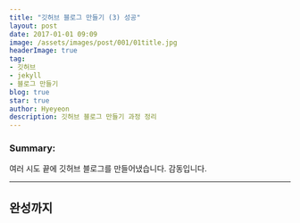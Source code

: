 ```yaml
---
title: "깃허브 블로그 만들기 (3) 성공"
layout: post
date: 2017-01-01 09:09
image: /assets/images/post/001/01title.jpg
headerImage: true
tag:
- 깃허브
- jekyll
- 블로그 만들기
blog: true
star: true
author: Hyeyeon
description: 깃허브 블로그 만들기 과정 정리
---
```


### Summary:

여러 시도 끝에 깃허브 블로그를 만들어냈습니다. 감동입니다.

---



## 완성까지
